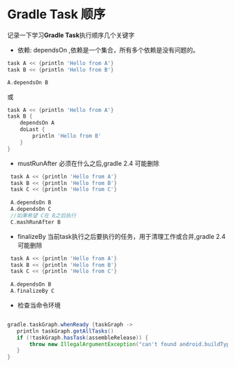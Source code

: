 Gradle Task 顺序
===

记录一下学习**Gradle Task**执行顺序几个关键字
 
 * 依赖: dependsOn ,依赖是一个集合，所有多个依赖是没有问题的。
 
 ```gradle
 task A << {println 'Hello from A'}
 task B << {println 'Hello from B'}
 
 A.dependsOn B
 ```
 或
 ```gradle
 task A << {println 'Hello from A'}
 task B {
     dependsOn A
     doLast {
         println 'Hello from B'  
     }
 }
 ```
 
 * mustRunAfter 必须在什么之后,gradle 2.4 可能删除
 
 ```gradle
  task A << {println 'Hello from A'}
  task B << {println 'Hello from B'}
  task C << {println 'Hello from C'}
  
  A.dependsOn B
  A.dependsOn C
  //如果希望 C在 B之后执行
  C.mashRunAfter B 
 ```
 
 * finalizeBy 当前task执行之后要执行的任务，用于清理工作或合并,gradle 2.4 可能删除
 
  ```gradle
   task A << {println 'Hello from A'}
   task B << {println 'Hello from B'}
   task C << {println 'Hello from C'}
   
   A.dependsOn B
   A.finalizeBy C 
  ```
 
 * 检查当命令环境
 
 ```gradle
 
gradle.taskGraph.whenReady {taskGraph ->
    println taskGraph.getAllTasks()
    if (!taskGraph.hasTask(assembleRelease)) {
        throw new IllegalArgumentException("can't found android.buildTypes.release")
    }
}
 ```
